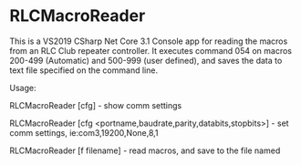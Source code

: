 # RLCMacroReader
This is a VS2019 CSharp Net Core 3.1 Console app for reading the macros from an RLC Club repeater controller.
It executes command 054 on macros 200-499 (Automatic) and 500-999 (user defined), and saves the data to 
text file specified on the command line.

Usage:

RLCMacroReader [cfg] - show comm settings

RLCMacroReader [cfg <portname,baudrate,parity,databits,stopbits>] - set comm settings, ie:com3,19200,None,8,1

RLCMacroReader [f filename] - read macros, and save to the file named <filename>

